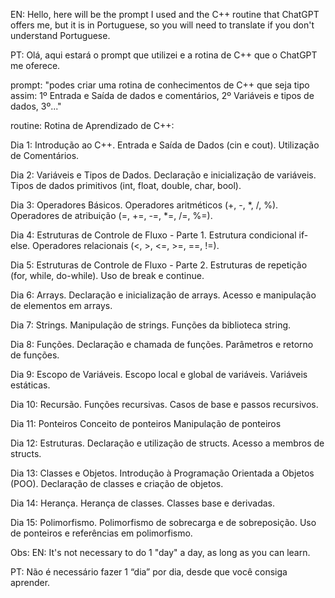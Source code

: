 EN: Hello, here will be the prompt I used and the C++  routine that
ChatGPT offers me, but it is in Portuguese, so you will need to
translate if you don't understand Portuguese.

PT: Olá, aqui estará o prompt que utilizei e a rotina de C++ que o
ChatGPT me oferece.

prompt: "podes criar uma rotina de conhecimentos de C++ que
seja tipo assim: 1º Entrada e Saída de dados e comentários, 2º
Variáveis e tipos de dados, 3º..."

routine:
Rotina de Aprendizado de C++:

Dia 1: Introdução ao C++.
Entrada e Saída de Dados (cin e cout).
Utilização de Comentários.

Dia 2: Variáveis e Tipos de Dados.
Declaração e inicialização de variáveis.
Tipos de dados primitivos (int, float, double, char, bool).

Dia 3: Operadores Básicos.
Operadores aritméticos (+, -, *, /, %).
Operadores de atribuição (=, +=, -=, *=, /=, %=).

Dia 4: Estruturas de Controle de Fluxo - Parte 1.
Estrutura condicional if-else.
Operadores relacionais (<, >, <=, >=, ==, !=).

Dia 5: Estruturas de Controle de Fluxo - Parte 2.
Estruturas de repetição (for, while, do-while).
Uso de break e continue.

Dia 6: Arrays.
Declaração e inicialização de arrays.
Acesso e manipulação de elementos em arrays.

Dia 7: Strings.
Manipulação de strings.
Funções da biblioteca string.

Dia 8: Funções.
Declaração e chamada de funções.
Parâmetros e retorno de funções.

Dia 9: Escopo de Variáveis.
Escopo local e global de variáveis.
Variáveis estáticas.

Dia 10: Recursão.
Funções recursivas.
Casos de base e passos recursivos.

Dia 11: Ponteiros
Conceito de ponteiros
Manipulação de ponteiros

Dia 12: Estruturas.
Declaração e utilização de structs.
Acesso a membros de structs.

Dia 13: Classes e Objetos.
Introdução à Programação Orientada a Objetos (POO).
Declaração de classes e criação de objetos.

Dia 14: Herança.
Herança de classes.
Classes base e derivadas.

Dia 15: Polimorfismo.
Polimorfismo de sobrecarga e de sobreposição.
Uso de ponteiros e referências em polimorfismo.

Obs: EN: It's not necessary to do 1 "day" a day, as long as you can learn.

PT: Não é necessário fazer 1 “dia” por dia, desde que você consiga aprender.
